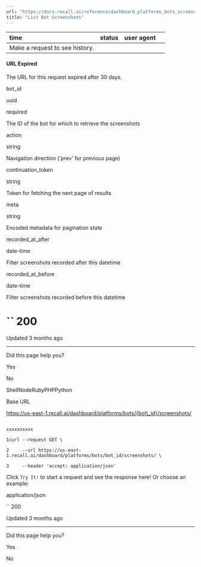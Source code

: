 ```yaml
---
url: "https://docs.recall.ai/reference/dashboard_platforms_bots_screenshots_list"
title: "List Bot Screenshots"
---
```


| time | status | user agent |  |
| :-- | :-- | :-- | :-- |
| Make a request to see history. |

#### URL Expired

The URL for this request expired after 30 days.

bot\_id

uuid

required

The ID of the bot for which to retrieve the screenshots

action

string

Navigation direction ('prev' for previous page)

continuation\_token

string

Token for fetching the next page of results

meta

string

Encoded metadata for pagination state

recorded\_at\_after

date-time

Filter screenshots recorded after this datetime

recorded\_at\_before

date-time

Filter screenshots recorded before this datetime

# `` 200

Updated 3 months ago

* * *

Did this page help you?

Yes

No

ShellNodeRubyPHPPython

Base URL

https://us-east-1.recall.ai/dashboard/platforms/bots/{bot\_id}/screenshots/

```

xxxxxxxxxx

1curl --request GET \

2     --url https://us-east-1.recall.ai/dashboard/platforms/bots/bot_id/screenshots/ \

3     --header 'accept: application/json'

```

Click `Try It!` to start a request and see the response here! Or choose an example:

application/json

`` 200

Updated 3 months ago

* * *

Did this page help you?

Yes

No